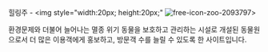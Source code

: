 힐링주 - <img style="width:20px; height:20px;" ![free-icon-zoo-2093797](https://github.com/user-attachments/assets/13580612-435b-47c5-8b11-b18fa0ec6d9f)>


환경문제와 더불어 늘어나는 멸종 위기 동물을 보호하고 관리하는 시설로 개설된 동물원으로서 더 많은 이용객에게 홍보하고, 방문객 수를 늘릴 수 있도록 한 사이트입니다.
